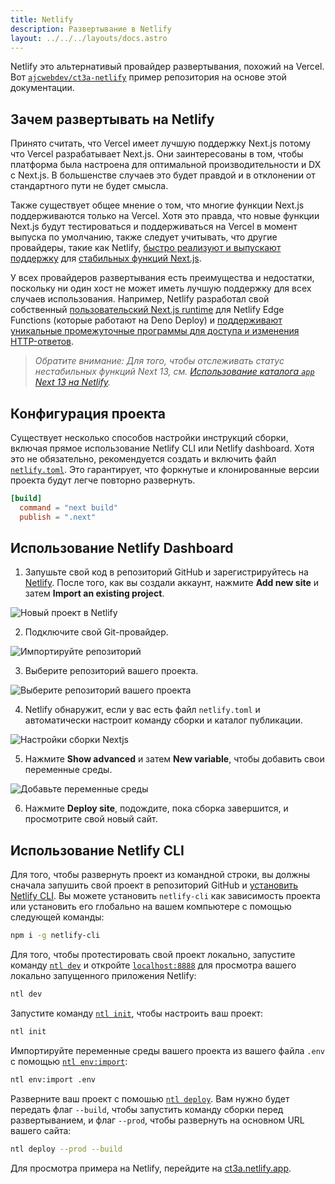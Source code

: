 ```yaml
---
title: Netlify
description: Развертывание в Netlify
layout: ../../../layouts/docs.astro
---
```


Netlify это альтернативый провайдер развертывания, похожий на Vercel. Вот [`ajcwebdev/ct3a-netlify`](https://github.com/ajcwebdev/ct3a-netlify) пример репозитория на основе этой документации.

## Зачем развертывать на Netlify

Принято считать, что Vercel имеет лучшую поддержку Next.js потому что Vercel разрабатывает Next.js. Они заинтересованы в том, чтобы платформа была настроена для оптимальной производительности и DX с Next.js. В большенстве случаев это будет правдой и в отклонении от стандартного пути не будет смысла.

Также существует общее мнение о том, что многие функции Next.js поддерживаются только на Vercel. Хотя это правда, что новые функции Next.js будут тестироваться и поддерживаться на Vercel в момент выпуска по умолчанию, также следует учитывать, что другие провайдеры, такие как Netlify, [быстро реализуют и выпускают поддержку](https://www.netlify.com/blog/deploy-nextjs-13/) для [стабильных функций Next.js](https://docs.netlify.com/integrations/frameworks/next-js/overview/).

У всех провайдеров развертывания есть преимущества и недостатки, поскольку ни один хост не может иметь лучшую поддержку для всех случаев использования. Например, Netlify разработал свой собственный [пользовательский Next.js runtime](https://github.com/netlify/next-runtime) для Netlify Edge Functions (которые работают на Deno Deploy) и [поддерживают уникальные промежуточные программы для доступа и изменения HTTP-ответов](https://github.com/netlify/next-runtime#nextjs-middleware-on-netlify).

> _Обратите внимание: Для того, чтобы отслеживать статус нестабильных функций Next 13, см. [Использование каталога `app` Next 13 на Netlify](https://github.com/netlify/next-runtime/discussions/1724)._

## Конфигурация проекта

Существует несколько способов настройки инструкций сборки, включая прямое использование Netlify CLI или Netlify dashboard. Хотя это не обязательно, рекомендуется создать и включить файл [`netlify.toml`](https://docs.netlify.com/configure-builds/file-based-configuration/). Это гарантирует, что форкнутые и клонированные версии проекта будут легче повторно развернуть.

```toml
[build]
  command = "next build"
  publish = ".next"
```

## Использование Netlify Dashboard

1. Запушьте свой код в репозиторий GitHub и зарегистрируйтесь на [Netlify](https://app.netlify.com/signup). После того, как вы создали аккаунт, нажмите **Add new site** и затем **Import an existing project**.

![Новый проект в Netlify](/images/netlify-01-new-project.webp)

2. Подключите свой Git-провайдер.

![Импортируйте репозиторий](/images/netlify-02-connect-to-git-provider.webp)

3. Выберите репозиторий вашего проекта.

![Выберите репозиторий вашего проекта](/images/netlify-03-pick-a-repository-from-github.webp)

4. Netlify обнаружит, если у вас есть файл `netlify.toml` и автоматически настроит команду сборки и каталог публикации.

![Настройки сборки Nextjs](/images/netlify-04-configure-build-settings.webp)

5. Нажмите **Show advanced** и затем **New variable**, чтобы добавить свои переменные среды.

![Добавьте переменные среды](/images/netlify-05-env-vars.webp)

6. Нажмите **Deploy site**, подождите, пока сборка завершится, и просмотрите свой новый сайт.

## Использование Netlify CLI

Для того, чтобы развернуть проект из командной строки, вы должны сначала запушить свой проект в репозиторий GitHub и [установить Netlify CLI](https://docs.netlify.com/cli/get-started/). Вы можете установить `netlify-cli` как зависимость проекта или установить его глобально на вашем компьютере с помощью следующей команды:

```bash
npm i -g netlify-cli
```

Для того, чтобы протестировать свой проект локально, запустите команду [`ntl dev`](https://docs.netlify.com/cli/get-started/#run-a-local-development-environment) и откройте [`localhost:8888`](http://localhost:8888/) для просмотра вашего локально запущенного приложения Netlify:

```bash
ntl dev
```

Запустите команду [`ntl init`](https://docs.netlify.com/cli/get-started/#continuous-deployment), чтобы настроить ваш проект:

```bash
ntl init
```

Импортируйте переменные среды вашего проекта из вашего файла `.env` с помощью [`ntl env:import`](https://cli.netlify.com/commands/env#envimport):

```bash
ntl env:import .env
```

Разверните ваш проект с помошью [`ntl deploy`](https://docs.netlify.com/cli/get-started/#manual-deploys). Вам нужно будет передать флаг `--build`, чтобы запустить команду сборки перед развертыванием, и флаг `--prod`, чтобы развернуть на основном URL вашего сайта:

```bash
ntl deploy --prod --build
```

Для просмотра примера на Netlify, перейдите на [ct3a.netlify.app](https://ct3a.netlify.app/).

